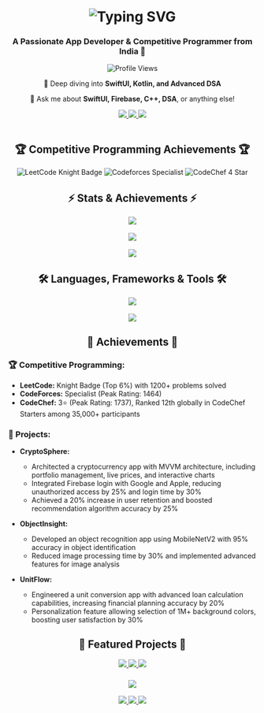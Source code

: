 <h1 align="center">
  <img src="https://readme-typing-svg.herokuapp.com/?font=Righteous&size=35&center=true&vCenter=true&width=500&height=70&duration=4000&lines=Hi+There!+👋;+I'm+Ankit+Kaushik!;" alt="Typing SVG" />
</h1>

<h3 align="center">A Passionate App Developer & Competitive Programmer from India 🚀</h3>

<div align="center">
  <img src="https://komarev.com/ghpvc/?username=ankit7610&color=blueviolet&style=flat-square&label=Profile+Views" alt="Profile Views" />
</div>

<div align="center">
  <p>🌱 Deep diving into <strong>SwiftUI, Kotlin, and Advanced DSA</strong></p>
  <p>💬 Ask me about <strong>SwiftUI, Firebase, C++, DSA</strong>, or anything else!</p>
</div>

<div align="center">
  <a href="mailto:kaushikankit2021@gmail.com">
    <img src="https://img.shields.io/badge/Gmail-333333?style=for-the-badge&logo=gmail&logoColor=red" />
  </a>
  <a href="https://linkedin.com/in/ankit-kaushik-81687b244" target="_blank">
    <img src="https://img.shields.io/badge/LinkedIn-0077B5?style=for-the-badge&logo=linkedin&logoColor=white" />
  </a>
  <a href="https://github.com/ankit7610" target="_blank">
    <img src="https://img.shields.io/badge/GitHub-181717?style=for-the-badge&logo=github&logoColor=white" />
  </a>
</div>

<br/>

<h2 align="center">🏆 Competitive Programming Achievements 🏆</h2>
<div align="center">
  <img src="https://leetcode-stats-six.vercel.app/api?username=AK200199&theme=dark" alt="LeetCode Knight Badge"/>
  <img src="https://codeforces-badges.herokuapp.com/api/badge/specialist/ankit7610" alt="Codeforces Specialist"/>
  <img src="https://img.shields.io/badge/CodeChef-4%20Star-yellow?style=for-the-badge&logo=codechef" alt="CodeChef 4 Star"/>
</div>

<h2 align="center">⚡ Stats & Achievements ⚡</h2>

<div align="center">
  <img src="https://github-readme-stats.vercel.app/api?username=ankit7610&show_icons=true&theme=react&border_color=61dafb&border_radius=10" />
  <br/><br/>
  <img src="https://github-readme-streak-stats.herokuapp.com/?user=ankit7610&theme=react&border=61dafb&hide_border=false" />
  <br/><br/>
  <img src="https://github-readme-stats.vercel.app/api/top-langs/?username=ankit7610&hide=HTML&langs_count=8&layout=compact&theme=react&border_radius=10&size_weight=0.5&count_weight=0.5" />
</div>

<h2 align="center">🛠️ Languages, Frameworks & Tools 🛠️</h2>

<div align="center">
  <img src="https://skillicons.dev/icons?i=swift,kotlin,cpp,python,java,firebase" />
  <br/><br/>
  <img src="https://skillicons.dev/icons?i=react,flutter,mysql,github,androidstudio,vscode" />
</div>

<h2 align="center">🎯 Achievements 🎯</h2>

### 🏆 Competitive Programming:
- **LeetCode:** Knight Badge (Top 6%) with 1200+ problems solved
- **CodeForces:** Specialist (Peak Rating: 1464)
- **CodeChef:** 3⭐ (Peak Rating: 1737), Ranked 12th globally in CodeChef Starters among 35,000+ participants

### 🚀 Projects:
- **CryptoSphere:**
  - Architected a cryptocurrency app with MVVM architecture, including portfolio management, live prices, and interactive charts
  - Integrated Firebase login with Google and Apple, reducing unauthorized access by 25% and login time by 30%
  - Achieved a 20% increase in user retention and boosted recommendation algorithm accuracy by 25%

- **ObjectInsight:**
  - Developed an object recognition app using MobileNetV2 with 95% accuracy in object identification
  - Reduced image processing time by 30% and implemented advanced features for image analysis

- **UnitFlow:**
  - Engineered a unit conversion app with advanced loan calculation capabilities, increasing financial planning accuracy by 20%
  - Personalization feature allowing selection of 1M+ background colors, boosting user satisfaction by 30%

<h2 align="center">📱 Featured Projects 📱</h2>

<div align="center">
  <a href="https://github.com/ankit7610/CryptoSphere">
    <img src="https://github-readme-stats.vercel.app/api/pin/?username=ankit7610&repo=CryptoSphere&theme=react&border_color=61dafb&border_radius=10" />
  </a>
  <a href="https://github.com/ankit7610/ObjectInsight">
    <img src="https://github-readme-stats.vercel.app/api/pin/?username=ankit7610&repo=ObjectInsight&theme=react&border_color=61dafb&border_radius=10" />
  </a>
  <a href="https://github.com/ankit7610/UnitFlow">
    <img src="https://github-readme-stats.vercel.app/api/pin/?username=ankit7610&repo=UnitFlow&theme=react&border_color=61dafb&border_radius=10" />
  </a>
</div>

<h3 align="center">
  <img src="https://readme-typing-svg.herokuapp.com/?font=Righteous&size=25&center=true&vCenter=true&width=500&height=70&duration=4000&lines=Thanks+for+visiting!+✌️;+Shoot+me+a+message+on+LinkedIn!;I'm+always+down+to+collab+:)" />
</h3>

<div align="center">
  <a href="https://twitter.com/yourtwitter" target="_blank">
    <img src="https://img.shields.io/badge/Twitter-1DA1F2?style=for-the-badge&logo=twitter&logoColor=white" />
  </a>
  <a href="https://medium.com/@yourmedium" target="_blank">
    <img src="https://img.shields.io/badge/Medium-000000?style=for-the-badge&logo=medium&logoColor=white" />
  </a>
  <a href="https://www.instagram.com/yourinstagram/" target="_blank">
    <img src="https://img.shields.io/badge/Instagram-E1306C?style=for-the-badge&logo=instagram&logoColor=white" />
  </a>
</div>
